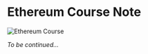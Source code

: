 # Ethereum Course Note

![Ethereum Course](https://flat.badgen.net/badge/ethereum/course/grey)

_To be continued..._
